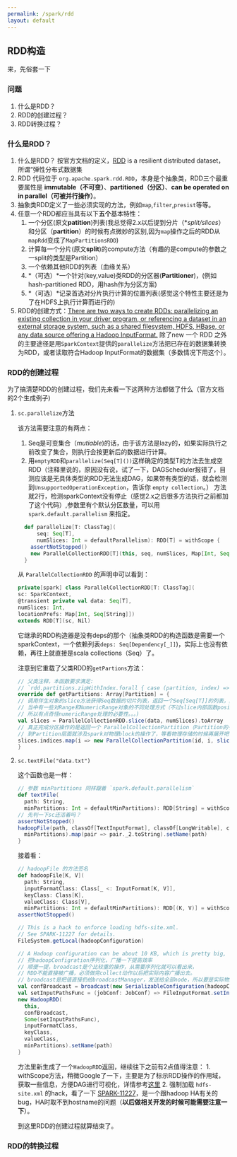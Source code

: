 ```yaml
---
permalink: /spark/rdd
layout: default
---
```

## RDD构造

来，先俗套一下

### 问题

1. 什么是RDD？
2. RDD的创建过程？
3. RDD转换过程？

### 什么是RDD？

1. 什么是RDD？ 按官方文档的定义，[RDD](https://spark.apache.org/docs/latest/rdd-programming-guide.html) is a resilient distributed dataset，
所谓“弹性分布式数据集
2. RDD 代码位于 `org.apache.spark.rdd.RDD`，本身是个抽象类，RDD三个最重要属性是 **immutable（不可变）**、**partitioned（分区）**、**can be operated on in parallel（可被并行操作）**。
3. 抽象类RDD定义了一些必须实现的方法，例如`map`,`filter`,`presist`等等。
4. 任意一个RDD都应当具有以下**五个**基本特性：
   1. 一个分区(原文**patition**)列表(我总觉得2.x以后提到分片（**split/slices*）和分区（**partition**）的时候有点微妙的区别,因为`map`操作之后的RDD从`mapRdd`变成了`MapPartitionsRDD`)
   2. 计算每一个分片(原文**split**)的compute方法（有趣的是compute的参数之一split的类型是Partition）
   3. 一个依赖其他RDD的列表（血缘关系）
   4. *（可选）*一个针对(key,value)类RDD的分区器(**Partitioner**)，(例如hash-partitioned RDD，用hash作为分区方案)
   5. *（可选）*记录首选对分片执行计算的位置列表(感觉这个特性主要还是为了在HDFS上执行计算而进行的)
5. RDD的创建方式：[There are two ways to create RDDs: parallelizing an existing collection in your driver program, or referencing a dataset in an external storage system, such as a shared filesystem, HDFS, HBase, or any data source offering a Hadoop InputFormat.](https://spark.apache.org/docs/latest/rdd-programming-guide.html#resilient-distributed-datasets-rdds) 除了new 一个 RDD 之外的主要途径是用`SparkContext`提供的`parallelize`方法把已存在的数据集转换为RDD，或者读取符合Hadoop InputFormat的数据集（多数情况下用这个）。

### RDD的创建过程

为了搞清楚RDD的创建过程，我们先来看一下这两种方法都做了什么（官方文档的2个生成例子)

1. `sc.parallelize`方法  

    该方法需要注意的有两点：
    1. Seq是可变集合（*mutiable*)的话，由于该方法是lazy的，如果实际执行之前改变了集合，则执行会按更新后的数据进行计算。
    2. 用`emptyRDD`和`parallelize(Seq[T]())`这样确定的类型T的方法去生成空RDD（注释里说的，原因没有说，试了一下，DAGScheduler报错了，目测应该是无具体类型的RDD无法生成DAG，如果带有类型的话，就会检测到`UnsupportedOperationException`，告诉你 `empty collection`。）
    方法就2行，检测sparkContext没有停止（感觉2.x之后很多方法执行之前都加了这个代码）,参数里有个默认分区数量，可以用 `spark.default.parallelism` 来指定。

    ```scala
      def parallelize[T: ClassTag](
          seq: Seq[T],
          numSlices: Int = defaultParallelism): RDD[T] = withScope {
        assertNotStopped()
        new ParallelCollectionRDD[T](this, seq, numSlices, Map[Int, Seq[String]]())
      }
    ```

    从 `ParallelCollectionRDD` 的声明中可以看到：

    ```scala
    private[spark] class ParallelCollectionRDD[T: ClassTag](
    sc: SparkContext,
    @transient private val data: Seq[T],
    numSlices: Int,
    locationPrefs: Map[Int, Seq[String]])
    extends RDD[T](sc, Nil)
    ```

    它继承的RDD构造器是没有deps的那个（抽象类RDD的构造函数是需要一个sparkContext，一个依赖列表`deps: Seq[Dependency[_]]`)，实际上也没有依赖，再往上就直接是scala collections（Seq）了。

    注意到它重载了父类RDD的`getPartions`方法：

    ```scala
    // 父类注释，本函数要求满足:
    // `rdd.partitions.zipWithIndex.forall { case (partition, index) => partition.index == index }`的对应表达式
    override def getPartitions: Array[Partition] = {
    // 调用伴生对象的slice方法获得Seq数据的切片列表，返回一个Seq[Seq[T]]的列表，其实就是把整个Seq的内容按numSlices切分为多段，
    // 当中有一些对Range和NumericRange对象的不同处理方式（不过slice内部函数position输出的是一个Iterator[(start:Int, end:Int)]
    // 所以有点奇怪numericRange处理的必要性。。。) 
    val slices = ParallelCollectionRDD.slice(data, numSlices).toArray
    // 真正完成分区操作的是返回一个 ParallelCollectionPartition（Partition的子类） 的Array[Partition]对象，
    // 到Partition层面就涉及spark对物理block的操作了，等看物理存储的时候再展开吧
    slices.indices.map(i => new ParallelCollectionPartition(id, i, slices(i))).toArray
    }
    ```

2. `sc.textFile("data.txt")`

    这个函数也是一样：

    ```scala
    // 参数 minPartitions 同样跟着 `spark.default.parallelism` 
    def textFile(
      path: String,
      minPartitions: Int = defaultMinPartitions): RDD[String] = withScope {
    // 先判一下sc还活着吗？
    assertNotStopped()
    hadoopFile(path, classOf[TextInputFormat], classOf[LongWritable], classOf[Text],
      minPartitions).map(pair => pair._2.toString).setName(path)
    }
    ```

    接着看：

    ```scala
    // hadoopFile 的方法签名
    def hadoopFile[K, V](
      path: String,
      inputFormatClass: Class[_ <: InputFormat[K, V]],
      keyClass: Class[K],
      valueClass: Class[V],
      minPartitions: Int = defaultMinPartitions): RDD[(K, V)] = withScope {
    assertNotStopped()

    // This is a hack to enforce loading hdfs-site.xml.
    // See SPARK-11227 for details.
    FileSystem.getLocal(hadoopConfiguration)

    // A Hadoop configuration can be about 10 KB, which is pretty big, so broadcast it.
    // 把hadoopConfigration序列化，广播一下提高效率
    // 顺便一提，broadcast是个比较重的操作，从需要序列化就可以看出来，
    // RDD不能直接被广播，必须做完collect动作以后把实际内容广播出去。
    // broadcast是把值直接扔给broadcastManager，发送给全部node，所以要是实际物理大小太大的话就有点糟糕
    val confBroadcast = broadcast(new SerializableConfiguration(hadoopConfiguration))
    val setInputPathsFunc = (jobConf: JobConf) => FileInputFormat.setInputPaths(jobConf, path)
    new HadoopRDD(
      this,
      confBroadcast,
      Some(setInputPathsFunc),
      inputFormatClass,
      keyClass,
      valueClass,
      minPartitions).setName(path)
    }
    ```

    方法里新生成了一个`HadoopRDD`返回，继续往下之前有2点值得注意：
        1. withScope方法，稍微Google了一下，主要是为了标示RDD操作的作用域，获取一些信息，方便DAG进行可视化，详情参考[这里](https://github.com/apache/spark/pull/5729#issuecomment-97207217)
        2. 强制加载 `hdfs-site.xml` 的hack，看了一下 [SPARK-11227](https://issues.apache.org/jira/browse/SPARK-11227)，是一个跟hadoop HA有关的bug，HA时取不到hostname的问题（**以后做相关开发的时候可能需要注意一下**）。

    到这里RDD的创建过程就算结束了。

### RDD的转换过程
